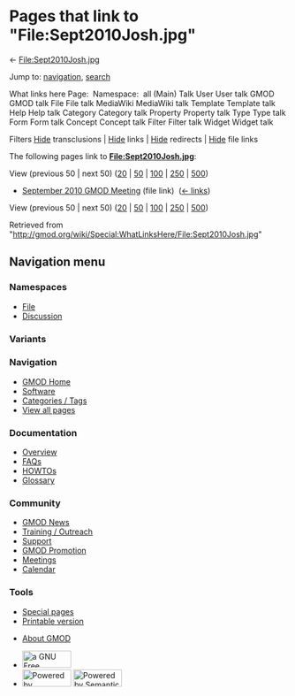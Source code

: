 <div id="mw-page-base" class="noprint">

</div>

<div id="mw-head-base" class="noprint">

</div>

<div id="content" class="mw-body" role="main">

<span id="top"></span>

<div id="mw-js-message" style="display:none;">

</div>



# <span dir="auto">Pages that link to "File:Sept2010Josh.jpg"</span>

<div id="bodyContent">

<div id="contentSub">

←
[File:Sept2010Josh.jpg](/wiki/File:Sept2010Josh.jpg "File:Sept2010Josh.jpg")

</div>

<div id="jump-to-nav" class="mw-jump">

Jump to: [navigation](#mw-navigation), [search](#p-search)

</div>

<div id="mw-content-text">

What links here Page:  Namespace:  all (Main) Talk User User talk GMOD
GMOD talk File File talk MediaWiki MediaWiki talk Template Template talk
Help Help talk Category Category talk Property Property talk Type Type
talk Form Form talk Concept Concept talk Filter Filter talk Widget
Widget talk

Filters
[Hide](/mediawiki/index.php?title=Special:WhatLinksHere/File:Sept2010Josh.jpg&hidetrans=1 "Special:WhatLinksHere/File:Sept2010Josh.jpg")
transclusions \|
[Hide](/mediawiki/index.php?title=Special:WhatLinksHere/File:Sept2010Josh.jpg&hidelinks=1 "Special:WhatLinksHere/File:Sept2010Josh.jpg")
links \|
[Hide](/mediawiki/index.php?title=Special:WhatLinksHere/File:Sept2010Josh.jpg&hideredirs=1 "Special:WhatLinksHere/File:Sept2010Josh.jpg")
redirects \|
[Hide](/mediawiki/index.php?title=Special:WhatLinksHere/File:Sept2010Josh.jpg&hideimages=1 "Special:WhatLinksHere/File:Sept2010Josh.jpg")
file links

The following pages link to
**[File:Sept2010Josh.jpg](/wiki/File:Sept2010Josh.jpg "File:Sept2010Josh.jpg")**:

View (previous 50 \| next 50)
([20](/mediawiki/index.php?title=Special:WhatLinksHere/File:Sept2010Josh.jpg&limit=20 "Special:WhatLinksHere/File:Sept2010Josh.jpg")
\|
[50](/mediawiki/index.php?title=Special:WhatLinksHere/File:Sept2010Josh.jpg&limit=50 "Special:WhatLinksHere/File:Sept2010Josh.jpg")
\|
[100](/mediawiki/index.php?title=Special:WhatLinksHere/File:Sept2010Josh.jpg&limit=100 "Special:WhatLinksHere/File:Sept2010Josh.jpg")
\|
[250](/mediawiki/index.php?title=Special:WhatLinksHere/File:Sept2010Josh.jpg&limit=250 "Special:WhatLinksHere/File:Sept2010Josh.jpg")
\|
[500](/mediawiki/index.php?title=Special:WhatLinksHere/File:Sept2010Josh.jpg&limit=500 "Special:WhatLinksHere/File:Sept2010Josh.jpg"))

- [September 2010 GMOD
  Meeting](/wiki/September_2010_GMOD_Meeting "September 2010 GMOD Meeting")
  (file link) ‎ <span class="mw-whatlinkshere-tools">([←
  links](/mediawiki/index.php?title=Special:WhatLinksHere&target=September+2010+GMOD+Meeting "Special:WhatLinksHere"))</span>

View (previous 50 \| next 50)
([20](/mediawiki/index.php?title=Special:WhatLinksHere/File:Sept2010Josh.jpg&limit=20 "Special:WhatLinksHere/File:Sept2010Josh.jpg")
\|
[50](/mediawiki/index.php?title=Special:WhatLinksHere/File:Sept2010Josh.jpg&limit=50 "Special:WhatLinksHere/File:Sept2010Josh.jpg")
\|
[100](/mediawiki/index.php?title=Special:WhatLinksHere/File:Sept2010Josh.jpg&limit=100 "Special:WhatLinksHere/File:Sept2010Josh.jpg")
\|
[250](/mediawiki/index.php?title=Special:WhatLinksHere/File:Sept2010Josh.jpg&limit=250 "Special:WhatLinksHere/File:Sept2010Josh.jpg")
\|
[500](/mediawiki/index.php?title=Special:WhatLinksHere/File:Sept2010Josh.jpg&limit=500 "Special:WhatLinksHere/File:Sept2010Josh.jpg"))

</div>

<div class="printfooter">

Retrieved from
"<http://gmod.org/wiki/Special:WhatLinksHere/File:Sept2010Josh.jpg>"

</div>

<div id="catlinks" class="catlinks catlinks-allhidden">

</div>

<div class="visualClear">

</div>

</div>

</div>

<div id="mw-navigation">

## Navigation menu

<div id="mw-head">



<div id="left-navigation">

<div id="p-namespaces" class="vectorTabs" role="navigation"
aria-labelledby="p-namespaces-label">

### Namespaces

- <span id="ca-nstab-image"><a href="/wiki/File:Sept2010Josh.jpg" accesskey="c"
  title="View the file page [c]">File</a></span>
- <span id="ca-talk"><a
  href="/mediawiki/index.php?title=File_talk:Sept2010Josh.jpg&amp;action=edit&amp;redlink=1"
  accesskey="t"
  title="Discussion about the content page [t]">Discussion</a></span>

</div>

<div id="p-variants" class="vectorMenu emptyPortlet" role="navigation"
aria-labelledby="p-variants-label">

### 

### Variants[](#)

<div class="menu">

</div>

</div>

</div>

<div id="right-navigation">





</div>



</div>

</div>

</div>

<div id="mw-panel">

<div id="p-logo" role="banner">

<a href="/wiki/Main_Page"
style="background-image: url(http://gmod.org/images/GMOD-cogs.png);"
title="Visit the main page"></a>

</div>

<div id="p-Navigation" class="portal" role="navigation"
aria-labelledby="p-Navigation-label">

### Navigation

<div class="body">

- <span id="n-GMOD-Home">[GMOD Home](/wiki/Main_Page)</span>
- <span id="n-Software">[Software](/wiki/GMOD_Components)</span>
- <span id="n-Categories-.2F-Tags">[Categories /
  Tags](/wiki/Categories)</span>
- <span id="n-View-all-pages">[View all
  pages](/wiki/Special:AllPages)</span>

</div>

</div>

<div id="p-Documentation" class="portal" role="navigation"
aria-labelledby="p-Documentation-label">

### Documentation

<div class="body">

- <span id="n-Overview">[Overview](/wiki/Overview)</span>
- <span id="n-FAQs">[FAQs](/wiki/Category:FAQ)</span>
- <span id="n-HOWTOs">[HOWTOs](/wiki/Category:HOWTO)</span>
- <span id="n-Glossary">[Glossary](/wiki/Glossary)</span>

</div>

</div>

<div id="p-Community" class="portal" role="navigation"
aria-labelledby="p-Community-label">

### Community

<div class="body">

- <span id="n-GMOD-News">[GMOD News](/wiki/GMOD_News)</span>
- <span id="n-Training-.2F-Outreach">[Training /
  Outreach](/wiki/Training_and_Outreach)</span>
- <span id="n-Support">[Support](/wiki/Support)</span>
- <span id="n-GMOD-Promotion">[GMOD
  Promotion](/wiki/GMOD_Promotion)</span>
- <span id="n-Meetings">[Meetings](/wiki/Meetings)</span>
- <span id="n-Calendar">[Calendar](/wiki/Calendar)</span>

</div>

</div>

<div id="p-tb" class="portal" role="navigation"
aria-labelledby="p-tb-label">

### Tools

<div class="body">

- <span id="t-specialpages"><a href="/wiki/Special:SpecialPages" accesskey="q"
  title="A list of all special pages [q]">Special pages</a></span>
- <span id="t-print"><a
  href="/mediawiki/index.php?title=Special:WhatLinksHere/File:Sept2010Josh.jpg&amp;printable=yes"
  rel="alternate" accesskey="p"
  title="Printable version of this page [p]">Printable version</a></span>

</div>

</div>

</div>

</div>

<div id="footer" role="contentinfo">

- <span id="footer-places-about">[About
  GMOD](/wiki/GMOD:About "GMOD:About")</span>

<!-- -->

- <span id="footer-copyrightico">[<img src="http://www.gnu.org/graphics/gfdl-logo-small.png" width="88"
  height="31" alt="a GNU Free Documentation License" />](http://www.gnu.org/licenses/fdl-1.3.html)</span>
- <span id="footer-poweredbyico">[<img src="/mediawiki/skins/common/images/poweredby_mediawiki_88x31.png"
  width="88" height="31" alt="Powered by MediaWiki" />](//www.mediawiki.org/)
  [<img
  src="/mediawiki/extensions/SemanticMediaWiki/includes/../resources/images/smw_button.png"
  width="88" height="31" alt="Powered by Semantic MediaWiki" />](https://www.semantic-mediawiki.org/wiki/Semantic_MediaWiki)</span>

<div style="clear:both">

</div>

</div>
